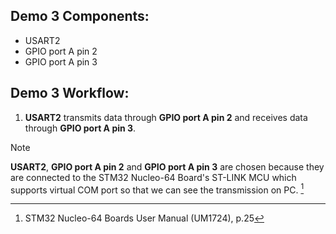 ## Demo 3 Components:
- USART2
- GPIO port A pin 2
- GPIO port A pin 3

## Demo 3 Workflow:
1. **USART2** transmits data through **GPIO port A pin 2** and receives data through **GPIO port A pin 3**.

>[!NOTE]
> **USART2**, **GPIO port A pin 2** and **GPIO port A pin 3** are chosen because they are connected to the STM32 Nucleo-64 Board's ST-LINK MCU which supports virtual COM port so that we can see the transmission on PC. [^1]

[^1]: STM32 Nucleo-64 Boards User Manual (UM1724), p.25